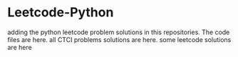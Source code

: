 # Leetcode-Python
adding the python leetcode problem solutions in this repositories. 
The code files are here.
all CTCI problems solutions are here.
some leetcode solutions are here























































































































































































































































































































